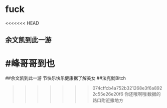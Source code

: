 # fuck
<<<<<<< HEAD
## 余文凯到此一游

#峰哥哥到也  
=======
##余文凯到此一游
节快乐快乐健康据了解美女
##法克鱿Bitch
>>>>>>> 074cffcb4a752b321268e3f6a8922c55e26e20f6
你还哦啊哦i数据的路口附近撒地方